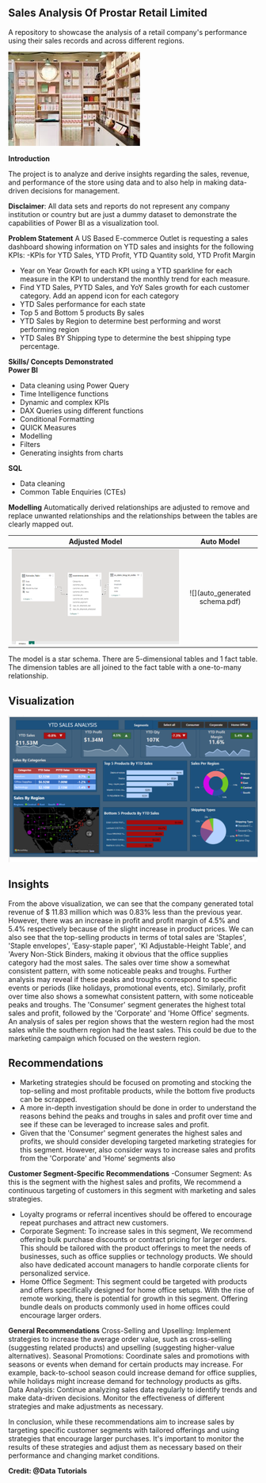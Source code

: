 ## Sales Analysis Of Prostar Retail Limited
A repository to showcase the analysis of a retail company's performance using their sales records and across different regions. 

![](intro_image.jpg)

**Introduction**

The project is to analyze and derive insights regarding the sales, revenue, and performance of the store using data and to also help in making data-driven decisions for management.

**Disclaimer**: All data sets and reports do not represent any company institution or country but are just a dummy dataset to demonstrate the capabilities of Power BI as a visualization tool.

**Problem Statement**
A US Based E-commerce Outlet is requesting a sales dashboard showing information on YTD sales and insights for the following KPIs:
-KPIs for YTD Sales, YTD Profit, YTD Quantity sold, YTD Profit Margin
- Year on Year Growth for each KPI using a YTD sparkline for each measure in the KPI to understand the monthly trend for each measure.
- Find YTD Sales, PYTD Sales, and YoY Sales growth for each customer category. Add an append icon for each category
- YTD Sales performance for each state
- Top 5 and Bottom 5 products By sales
- YTD Sales by Region to determine best performing and worst performing region
- YTD Sales BY Shipping type to determine the best shipping type percentage.



**Skills/ Concepts Demonstrated**  
**Power BI**
- Data cleaning using Power Query
- Time Intelligence functions
- Dynamic and complex KPIs
- DAX Queries using different functions 
- Conditional Formatting
- QUICK Measures
- Modelling
- Filters
- Generating insights from charts

**SQL**
 - Data cleaning
 - Common Table Enquiries (CTEs)
  
**Modelling**
Automatically derived relationships are adjusted to remove and replace unwanted relationships and the relationships between the tables are clearly mapped out.


**Adjusted Model**               | **Auto Model**
:-------------------------------:|:----------------------------------:
![](adjusted_model.png)          |![](auto_generated schema.pdf)

The model is a star schema. There are 5-dimensional tables and 1 fact table. The dimension tables are all joined to the fact table with a one-to-many relationship.

## Visualization
![](Ecommerce_Dashboard.png)

## Insights 
From the above visualization, we can see that the company generated total revenue of $ 11.83 million which was 0.83% less than the previous year. However, there was an increase in profit and profit margin of 4.5% and 5.4% respectively because of the slight increase in product prices. 
We can also see that the top-selling products in terms of total sales are 'Staples', 'Staple envelopes', 'Easy-staple paper', 'KI Adjustable-Height Table', and 'Avery Non-Stick Binders, making it obvious that the office supplies category had the most sales. 
The sales over time show a somewhat consistent pattern, with some noticeable peaks and troughs. Further analysis may reveal if these peaks and troughs correspond to specific events or periods (like holidays, promotional events, etc). Similarly, profit over time also shows a somewhat consistent pattern, with some noticeable peaks and troughs.
The 'Consumer' segment generates the highest total sales and profit, followed by the 'Corporate' and 'Home Office' segments.
An analysis of sales per region shows that the western region had the most sales while the southern region had the least sales. This could be due to the marketing campaign which focused on the western region. 

## Recommendations
- Marketing strategies should be focused on promoting and stocking the top-selling and most profitable products, while the bottom five products can be scrapped. 
- A more in-depth investigation should be done in order to understand  the reasons behind the peaks and troughs in sales and profit over time and see if these can be leveraged to increase sales and profit.
- Given that the 'Consumer' segment generates the highest sales and profits, we should consider developing targeted marketing strategies for this segment. However, also consider ways to increase sales and profits from the 'Corporate' and 'Home’ segments also

**Customer Segment-Specific Recommendations**
-Consumer Segment: As this is the segment with the highest sales and profits, We recommend a continuous targeting of customers in  this segment with marketing and sales strategies. 
- Loyalty programs or referral incentives should be offered  to encourage repeat purchases and attract new customers.
- Corporate Segment: To increase sales in this segment, We recommend  offering bulk purchase discounts or contract pricing for larger orders. This should be tailored with  the product offerings to meet the needs of businesses, such as office supplies or technology products. We should also have dedicated account managers to handle corporate clients for personalized service.
- Home Office Segment: This segment could be targeted with products and offers specifically designed for home office setups. With the rise of remote working, there is potential for growth in this segment. Offering bundle deals on products commonly used in home offices could encourage larger orders.

**General Recommendations** 
Cross-Selling and Upselling: Implement strategies to increase the average order value, such as cross-selling (suggesting related products) and upselling (suggesting higher-value alternatives).
Seasonal Promotions: Coordinate sales and promotions with seasons or events when demand for certain products may increase. For example, back-to-school season could increase demand for office supplies, while holidays might increase demand for technology products as gifts.
Data Analysis: Continue analyzing sales data regularly to identify trends and make data-driven decisions. Monitor the effectiveness of different strategies and make adjustments as necessary.



In conclusion, while these recommendations aim to increase sales by targeting specific customer segments with tailored offerings and using strategies that encourage larger purchases. It's important to monitor the results of these strategies and adjust them as necessary based on their performance and changing market conditions.

**Credit: @Data Tutorials**









